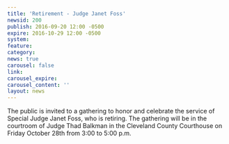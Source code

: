 ```yaml
---
title: 'Retirement - Judge Janet Foss'
newsid: 200
publish: 2016-09-20 12:00 -0500
expire: 2016-10-29 12:00 -0500
system: 
feature: 
category: 
news: true
carousel: false
link: 
carousel_expire: 
carousel_content: ''
layout: news
---
```

<p>The public is invited to a gathering to honor and celebrate the service of Special Judge Janet Foss, who is retiring. The gathering will be in the courtroom of Judge Thad Balkman in the Cleveland County Courthouse on Friday October 28th from 3:00 to 5:00 p.m.</p>